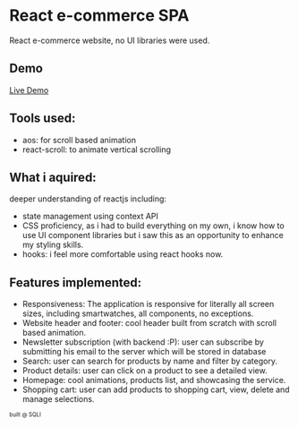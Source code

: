 # React e-commerce SPA
React e-commerce website, no UI libraries were used.
## Demo
[Live Demo](https://react-ecommerce.strix.moe/)
## Tools used:
- aos: for scroll based animation
- react-scroll: to animate vertical scrolling

## What i aquired:
deeper understanding of reactjs including:
- state management using context API
- CSS proficiency, as i had to build everything on my own, i know how to use UI component libraries but i saw this as an opportunity to enhance my styling skills.
- hooks: i feel more comfortable using react hooks now.

## Features implemented:
- Responsiveness: The application is responsive for literally all screen sizes, including smartwatches, all components, no exceptions.
- Website header and footer: cool header built from scratch with scroll based animation.
- Newsletter subscription (with backend :P): user can subscribe by submitting his email to the server which will be stored in database
- Search: user can search for products by name and filter by category.
- Product details: user can click on a product to see a detailed view.
- Homepage: cool animations, products list, and showcasing the service.
- Shopping cart: user can add products to shopping cart, view, delete and manage selections.

<sup><sub>built @ SQLI</sub></sup>
